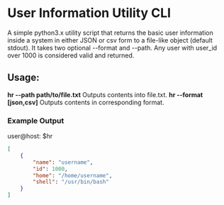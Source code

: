 
# User Information Utility CLI

</p>A simple python3.x utility script that returns the basic user information
inside a system in either JSON or csv form to a file-like object (default stdout). It takes two optional --format and --path. Any user with user_id over 1000 is considered valid and returned.</p>

## Usage:

**hr --path path/to/file.txt**  Outputs contents into file.txt.
**hr --format [json,csv]**      Outputs contents in corresponding format.

### Example Output

<p>user@host: $hr</p>

```json
[
    {
        "name": "username",
        "id": 1000,
        "home": "/home/username",
        "shell": "/usr/bin/bash"
    }
]
```


